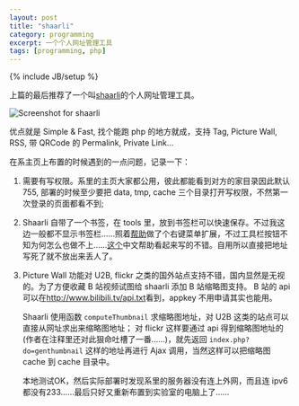 ```yaml
---
layout: post
title: "shaarli"
category: programming
excerpt: 一个个人网址管理工具
tags: [programming, php]
---
```

{% include JB/setup %}

上篇的最后推荐了一个叫[shaarli](http://sebsauvage.net/wiki/doku.php?id=php:shaarli)的个人网址管理工具。

![Screenshot for shaarli]({{BASE_PATH}}/images/misc/shaarli.jpg)

优点就是 Simple & Fast, 找个能跑 php 的地方就成，支持 Tag, Picture Wall, RSS, 带 QRCode 的 Permalink, Private Link...

在系主页上布置的时候遇到的一点问题，记录一下：

1. 需要有写权限。系里的主页大家都公用，彼此都能看到对方的家目录因此默认755, 部署的时候至少要把 data, tmp, cache 三个目录打开写权限，不然第一次登录的页面都看不到;

2. Shaarli 自带了一个书签，在 tools 里，放到书签栏可以快速保存。不过我这边一般都不显示书签栏……照着[帮助](https://addons.mozilla.org/zh-CN/developers/docs/how-to/getting-started)做了个右键菜单扩展，不过工具栏按钮不知为何怎么也做不上……[这个](http://blog.csdn.net/z6482/article/details/7433460)中文帮助看起来写的不错。自用所以直接把地址写死了就不放出来丢人了。

3. Picture Wall 功能对 U2B, flickr 之类的国外站点支持不错，国内显然是无视的。为了方便收藏 B 站视频试图给 shaarli 添加 B 站缩略图支持。
B 站的 api 可以在<http://www.bilibili.tv/api.txt>看到，appkey 不用申请其实也能用。

    Shaarli 使用函数 `computeThumbnail` 求缩略图地址，对 U2B 这类的站点可以直接从网址求出来缩略图地址；
对 flickr 这样要通过 api 得到缩略图地址的(作者在注释里还对此狠命吐槽了一番……)，就先返回 `index.php?do=genthumbnail` 这样的地址再进行 Ajax 调用，当然这样可以把缩略图 cache 到 cache 目录中。

    本地测试OK，然后实际部署时发现系里的服务器没有连上外网，而且连 ipv6 都没有233……最后只好又重新布置到实验室的电脑上了……

